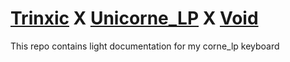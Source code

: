 # [Trinxic](https://github.com/Trinxic) X [Unicorne_LP](https://www.boardsource.xyz/products/unicorne-LP) X [Void](https://www.printables.com/@void)
This repo contains light documentation for my corne_lp keyboard
